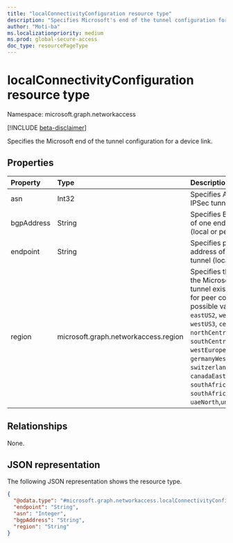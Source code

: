 ```yaml
---
title: "localConnectivityConfiguration resource type"
description: "Specifies Microsoft's end of the tunnel configuration for a device link."
author: "Moti-ba"
ms.localizationpriority: medium
ms.prod: global-secure-access
doc_type: resourcePageType
---
```


# localConnectivityConfiguration resource type

Namespace: microsoft.graph.networkaccess

[!INCLUDE [beta-disclaimer](../../includes/beta-disclaimer.md)]

Specifies the Microsoft end of the tunnel configuration for a device link.

## Properties
|Property|Type|Description|
|:---|:---|:---|
|asn|Int32|Specifies ASN of one end of IPSec tunnel (local or peer).|
|bgpAddress|String|Specifies BGP IPv4 address of one end of IPSec tunnel (local or peer).|
|endpoint|String|Specifies public IPv4 address of one end of IPSec tunnel (local or peer).|
|region|microsoft.graph.networkaccess.region| Specifies the region in which the Microsoft end of the tunnel exists. Not applicable for peer configuration. The possible values are: `eastUS`, `eastUS2`, `westUS`, `westUS2`, `westUS3`, `centralUS`, `northCentralUS`, `southCentralUS`, `northEurope`, `westEurope`, `franceCentral`, `germanyWestCentral`, `switzerlandNorth`, `ukSouth`, `canadaEast`, `canadaCentral`, `southAfricaWest`, `southAfricaNorth`, `uaeNorth`,`unknownFutureValue`.|

## Relationships
None.

## JSON representation
The following JSON representation shows the resource type.
<!-- {
  "blockType": "resource",
  "@odata.type": "microsoft.graph.networkaccess.localConnectivityConfiguration"
}
-->
``` json
{
  "@odata.type": "#microsoft.graph.networkaccess.localConnectivityConfiguration",
  "endpoint": "String",
  "asn": "Integer",
  "bgpAddress": "String",
  "region": "String"
}
```

